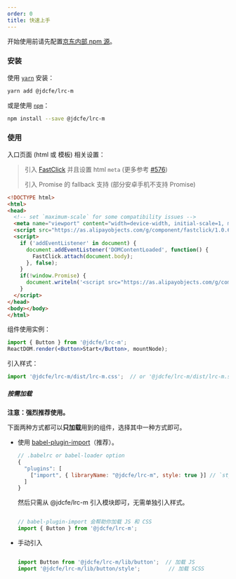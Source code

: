```yaml
---
order: 0
title: 快速上手
---
```


开始使用前请先配置[京东内部 npm 源](http://npm.m.jd.com/)。

### 安装

使用 [`yarn`](https://yarnpkg.com/en/) 安装：

```bash
yarn add @jdcfe/lrc-m
```

或是使用 [`npm`](https://www.npmjs.com/)：

```bash
npm install --save @jdcfe/lrc-m
```

### 使用

入口页面 (html 或 模板) 相关设置：

> 引入 [FastClick](https://github.com/ftlabs/fastclick) 并且设置 html `meta` (更多参考 [#576](https://github.com/ant-design/ant-design-mobile/issues/576))
>
> 引入 Promise 的 fallback 支持 (部分安卓手机不支持 Promise)

```html
<!DOCTYPE html>
<html>
<head>
  <!-- set `maximum-scale` for some compatibility issues -->
  <meta name="viewport" content="width=device-width, initial-scale=1, maximum-scale=1, minimum-scale=1, user-scalable=no" />
  <script src="https://as.alipayobjects.com/g/component/fastclick/1.0.6/fastclick.js"></script>
  <script>
    if ('addEventListener' in document) {
      document.addEventListener('DOMContentLoaded', function() {
        FastClick.attach(document.body);
      }, false);
    }
    if(!window.Promise) {
      document.writeln('<script src="https://as.alipayobjects.com/g/component/es6-promise/3.2.2/es6-promise.min.js"'+'>'+'<'+'/'+'script>');
    }
  </script>
</head>
<body></body>
</html>
```

组件使用实例：

```jsx
import { Button } from '@jdcfe/lrc-m';
ReactDOM.render(<Button>Start</Button>, mountNode);
```

引入样式：

```jsx
import '@jdcfe/lrc-m/dist/lrc-m.css';  // or '@jdcfe/lrc-m/dist/lrc-m.scss'
```

##### 按需加载

**注意：强烈推荐使用。**

下面两种方式都可以**只加载**用到的组件，选择其中一种方式即可。

- 使用 [babel-plugin-import](https://github.com/ant-design/babel-plugin-import)（推荐）。

   ```js
   // .babelrc or babel-loader option
   {
     "plugins": [
       ["import", { libraryName: "@jdcfe/lrc-m", style: true }] // `style: true` 会加载 scss 文件
     ]
   }
   ```

   然后只需从 @jdcfe/lrc-m 引入模块即可，无需单独引入样式。

   ```jsx
   
   // babel-plugin-import 会帮助你加载 JS 和 CSS
   import { Button } from '@jdcfe/lrc-m';
   
   ```

- 手动引入

   ```jsx
   
   import Button from '@jdcfe/lrc-m/lib/button';  // 加载 JS
   import '@jdcfe/lrc-m/lib/button/style';         // 加载 SCSS
   
   ```
